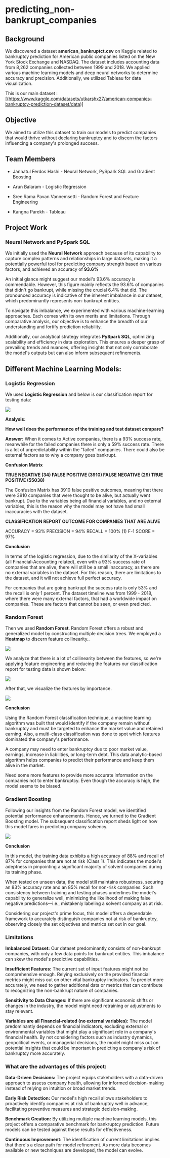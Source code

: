 # predicting_non-bankrupt_companies

## Background

We discovered a dataset **american_bankruptct.csv** on Kaggle related to bankruptcy prediction for American public companies listed on the New York Stock Exchange and NASDAQ. The dataset includes accounting data from 8,262 companies collected between 1999 and 2018. We applied various machine learning models and deep neural networks to determine accuracy and precision. Additionally, we utilized Tableau for data visualization.

This is our main dataset : [(https://www.kaggle.com/datasets/utkarshx27/american-companies-bankruptcy-prediction-dataset/data)]

## Objective

We aimed to utilize this dataset to train our models to predict companies that would thrive without declaring bankruptcy and to discern the factors influencing a company's prolonged success.

## Team Members

- Jannatul Ferdos Hashi - Neural Network, PySpark SQL and Gradient Boosting

- Arun Balaram - Logistic Regression

- Sree Rama Pavan Vannemsetti - Random Forest and Feature Engineering

- Kangna Parekh - Tableau

## Project Work

### Neural Network and PySpark SQL

We initially used the **Neural Network** approach because of its capability to capture complex patterns and relationships in large datasets, making it a potentially powerful tool for predicting company strength based on various factors, and achieved an accuracy of **93.6%**

An initial glance might suggest our model's 93.6% accuracy is commendable. However, this figure mainly reflects the 93.6% of companies that didn't go bankrupt, while missing the crucial 6.4% that did. The pronounced accuracy is indicative of the inherent imbalance in our dataset, which predominantly represents non-bankrupt entities.

To navigate this imbalance, we experimented with various machine-learning approaches. Each comes with its own merits and limitations. Through comparative analysis, our objective is to enhance the breadth of our understanding and fortify prediction reliability.

Additionally, our analytical strategy integrates **PySpark SQL**, optimizing scalability and efficiency in data exploration. This ensures a deeper grasp of prevailing trends and nuances, offering insights that not only corroborate the model's outputs but can also inform subsequent refinements.

## Different Machine Learning Models:

### Logistic Regression

We used **Logistic Regression** and below is our classification report for testing data:

![](Images/logistic_regression.PNG)

**Analysis:**

**How well does the performance of the  training and test dataset compare?**

**Answer:** When it comes to Active companies, there is a 93% success rate, meanwhile for the failed companies there is only a 59% success rate. There is a lot of unpredictability within the "failed" companies. There could also be external factors as to why a company goes bankrupt.


**Confusion Matrix**

**TRUE NEGATIVE (34) FALSE POSITIVE (3910) FALSE NEGATIVE (29) TRUE POSITIVE (55038)**

The Confusion Matrix has 3910 false positive outcomes, meaning that there were 3910 companies that were thought to be alive, but actually went bankrupt. Due to the variables being all financial variables, and no external variables, this is the reason why the model may not have had small inaccuracies with the dataset.

**CLASSIFICATION REPORT OUTCOME FOR COMPANIES THAT ARE ALIVE**

ACCURACY = 93% PRECISION = 94% RECALL = 100% (1) F-1 SCORE = 97%

**Conclusion**

In terms of the logistic regression, due to the similarity of the X-variables (all Financial-Accounting related), even with a 93% success rate of companies that are alive, there will still be a small inaccuracy, as there are no external variables in the dataset. For this reason, there are limitations to the dataset, and it will not achieve full perfect accuracy.

For companies that are going bankrupt the success rate is only 53% and the recall is only 1 percent. The dataset timeline was from 1999 - 2018, where there were many external factors, that had a worldwide impact on companies. These are factors that cannot be seen, or even predicted.

### Random Forest

Then we used **Random Forest**. Random Forest offers a robust and generalized model by constructing multiple decision trees. We employed a **Heatmap** to discern feature collinearity..

![](Images/heatmap.png)

We analyze that there is a lot of collinearity between the features, so we're applying feature engineering and reducing the features our classification report for testing data is shown below:

![](Images/random_forest.PNG)

After that, we visualize the features by importance.

![](Images/feature_importance.png)

**Conclusion**

Using the Random Forest classification technique, a machine learning algorithm was built that would identify if the company remain without bankruptcy and must be targeted to enhance the market value and retained earning. Also, a multi-class classification was done to spot which features dominated the company's performance.

A company may need to enter bankruptcy due to poor market value, earnings, increase in liabilities, or long-term debt. This data analytic-based algorithm helps companies to predict their performance and keep them alive in the market.

Need some more features to provide more accurate information on the companies not to enter bankruptcy. Even though the accuracy is high, the model seems to be biased.

### Gradient Boosting

Following our insights from the Random Forest model, we identified potential performance enhancements. Hence, we turned to the Gradient Boosting model. The subsequent classification report sheds light on how this model fares in predicting company solvency. 

![](Images/gradient_boosting.PNG)

**Conclusion**

In this model, the training data exhibits a high accuracy of 88% and recall of 87% for companies that are not at risk (Class 1). This indicates the model's adeptness in pinpointing a significant majority of solvent companies during its training phase.

When tested on unseen data, the model still maintains robustness, securing an 83% accuracy rate and an 85% recall for non-risk companies. Such consistency between training and testing phases underlines the model's capability to generalize well, minimizing the likelihood of making false negative predictions—i.e., mistakenly labeling a solvent company as at risk.

Considering our project's prime focus, this model offers a dependable framework to accurately distinguish companies not at risk of bankruptcy, observing closely the set objectives and metrics set out in our goal.

### Limitations

**Imbalanced Dataset:** Our dataset predominantly consists of non-bankrupt companies, with only a few data points for bankrupt entities. This imbalance can skew the model's predictive capabilities.

**Insufficient Features:** The current set of input features might not be comprehensive enough. Relying exclusively on the provided financial metrics might miss out on other vital bankruptcy indicators. To predict more accurately, we need to gather additional data or metrics that can contribute to recognizing the non-bankrupt nature of companies.

**Sensitivity to Data Changes:** If there are significant economic shifts or changes in the industry, the model might need retraining or adjustments to stay relevant.

**Variables are all Financial-related (no external variables):** The model predominantly depends on financial indicators, excluding external or environmental variables that might play a significant role in a company's financial health. By not considering factors such as industry dynamics, geopolitical events, or managerial decisions, the model might miss out on potential insights that could be important in predicting a company's risk of bankruptcy more accurately.

### What are the advantages of this project:

**Data-Driven Decisions:** The project equips stakeholders with a data-driven approach to assess company health, allowing for informed decision-making instead of relying on intuition or broad market trends.

**Early Risk Detection:** Our model's high recall allows stakeholders to proactively identify companies at risk of bankruptcy well in advance, facilitating preventive measures and strategic decision-making.

**Benchmark Creation:** By utilizing multiple machine learning models, this project offers a comparative benchmark for bankruptcy prediction. Future models can be tested against these results for effectiveness.

**Continuous Improvement:** The identification of current limitations implies that there's a clear path for model refinement. As more data becomes available or new techniques are developed, the model can evolve.








